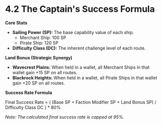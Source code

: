 
# 4.2 The Captain's Success Formula

<!-- Publication styles -->
<link rel="stylesheet" href="../assets/styles.css">

<div class="container">

**Core Stats**
* **Sailing Power (SP):** The base capability value of each ship.
	* Merchant Ship: 100 SP
	* Pirate Ship: 120 SP
* **Difficulty Class (DC):** The inherent challenge level of each route.

**Land Bonus (Strategic Synergy)**
* **Wavecrest Plains:** When held in a wallet, all Merchant Ships in that wallet gain +15 SP on all routes.
* **Blackrock Heights:** When held in a wallet, all Pirate Ships in that wallet gain +20 SP on all routes.

**Success Rate Formula**

Final Success Rate = ( (Base SP + Faction Modifier SP + Land Bonus SP) / Difficulty Class DC ) * 80%

*Note: The calculated final success rate is capped at 95%.*

</div>

